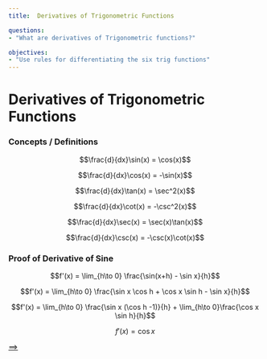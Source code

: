 ```yaml
---
title:  Derivatives of Trigonometric Functions

questions:
- "What are derivatives of Trigonometric functions?"

objectives:
- "Use rules for differentiating the six trig functions"
---
```


# Derivatives of Trigonometric Functions

### Concepts / Definitions

$$\frac{d}{dx}\sin(x) = \cos(x)$$

$$\frac{d}{dx}\cos(x) = -\sin(x)$$

$$\frac{d}{dx}\tan(x) = \sec^2(x)$$

$$\frac{d}{dx}\cot(x) = -\csc^2(x)$$

$$\frac{d}{dx}\sec(x) = \sec(x)\tan(x)$$

$$\frac{d}{dx}\csc(x) = -\csc(x)\cot(x)$$

### Proof of Derivative of Sine

$$f'(x) = \lim_{h\to 0} \frac{\sin(x+h) - \sin x}{h}$$

$$f'(x) = \lim_{h\to 0} \frac{\sin x \cos h + \cos x \sin h - \sin x}{h}$$

$$f'(x) = \lim_{h\to 0} \frac{\sin x (\cos h -1)}{h} + \lim_{h\to 0}\frac{\cos x \sin h}{h}$$

$$f'(x) = \cos x$$

[==>](../0506-squeeze-theorem-and-limit-of-composite-functions)
